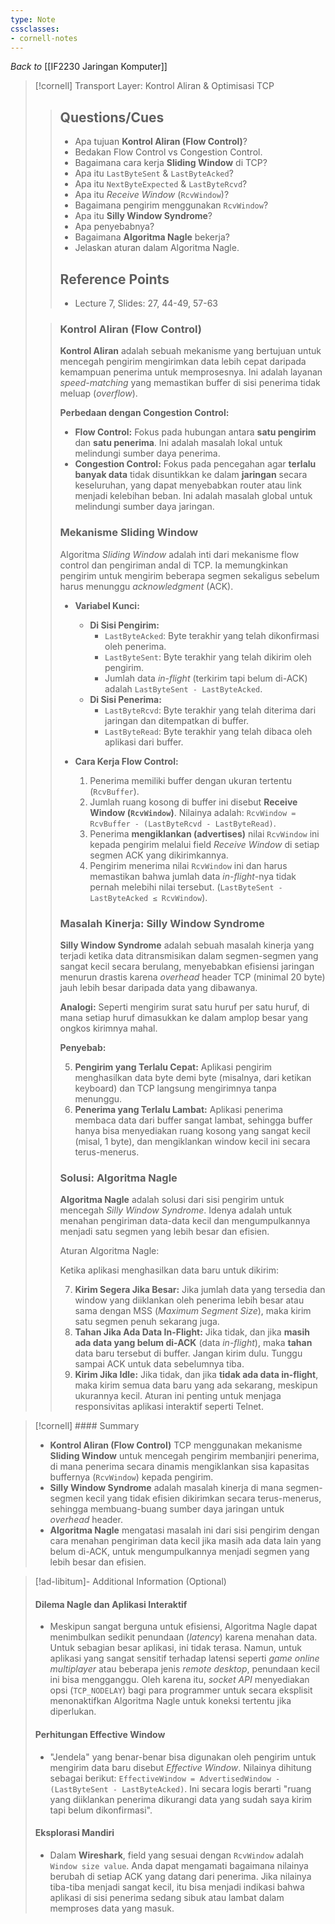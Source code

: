 ```yaml
---
type: Note
cssclasses:
- cornell-notes
---
```


_Back to_ [[IF2230 Jaringan Komputer]]

> [!cornell] Transport Layer: Kontrol Aliran & Optimisasi TCP
> 
> > ## Questions/Cues
> > 
> > - Apa tujuan **Kontrol Aliran (Flow Control)**?
> > - Bedakan Flow Control vs Congestion Control.
> > - Bagaimana cara kerja **Sliding Window** di TCP?
> > - Apa itu `LastByteSent` & `LastByteAcked`?
> > - Apa itu `NextByteExpected` & `LastByteRcvd`?
> > - Apa itu _Receive Window_ (`RcvWindow`)?
> > - Bagaimana pengirim menggunakan `RcvWindow`?
> > - Apa itu **Silly Window Syndrome**?
> > - Apa penyebabnya?
> > - Bagaimana **Algoritma Nagle** bekerja?
> > - Jelaskan aturan dalam Algoritma Nagle.
> > 
> > ## Reference Points
> > 
> > - Lecture 7, Slides: 27, 44-49, 57-63
> 
> > ### Kontrol Aliran (Flow Control)
> > 
> > **Kontrol Aliran** adalah sebuah mekanisme yang bertujuan untuk mencegah pengirim mengirimkan data lebih cepat daripada kemampuan penerima untuk memprosesnya. Ini adalah layanan _speed-matching_ yang memastikan buffer di sisi penerima tidak meluap (_overflow_).
> > 
> > **Perbedaan dengan Congestion Control:**
> > 
> > - **Flow Control:** Fokus pada hubungan antara **satu pengirim** dan **satu penerima**. Ini adalah masalah lokal untuk melindungi sumber daya penerima.
> > - **Congestion Control:** Fokus pada pencegahan agar **terlalu banyak data** tidak disuntikkan ke dalam **jaringan** secara keseluruhan, yang dapat menyebabkan router atau link menjadi kelebihan beban. Ini adalah masalah global untuk melindungi sumber daya jaringan.
> > 
> > ### Mekanisme Sliding Window
> > 
> > Algoritma _Sliding Window_ adalah inti dari mekanisme flow control dan pengiriman andal di TCP. Ia memungkinkan pengirim untuk mengirim beberapa segmen sekaligus sebelum harus menunggu _acknowledgment_ (ACK).
> > 
> > - **Variabel Kunci:**
> >     
> >     - **Di Sisi Pengirim:**
> >         - `LastByteAcked`: Byte terakhir yang telah dikonfirmasi oleh penerima.
> >         - `LastByteSent`: Byte terakhir yang telah dikirim oleh pengirim.
> >         - Jumlah data _in-flight_ (terkirim tapi belum di-ACK) adalah `LastByteSent - LastByteAcked`.
> >     - **Di Sisi Penerima:**
> >         - `LastByteRcvd`: Byte terakhir yang telah diterima dari jaringan dan ditempatkan di buffer.
> >         - `LastByteRead`: Byte terakhir yang telah dibaca oleh aplikasi dari buffer.
> > - **Cara Kerja Flow Control:**
> >     
> >     1. Penerima memiliki buffer dengan ukuran tertentu (`RcvBuffer`).
> >     2. Jumlah ruang kosong di buffer ini disebut **Receive Window (`RcvWindow`)**. Nilainya adalah: `RcvWindow = RcvBuffer - (LastByteRcvd - LastByteRead)`.
> >     3. Penerima **mengiklankan (advertises)** nilai `RcvWindow` ini kepada pengirim melalui field _Receive Window_ di setiap segmen ACK yang dikirimkannya.
> >     4. Pengirim menerima nilai `RcvWindow` ini dan harus memastikan bahwa jumlah data _in-flight_-nya tidak pernah melebihi nilai tersebut. (`LastByteSent - LastByteAcked ≤ RcvWindow`).
> > 
> > ### Masalah Kinerja: Silly Window Syndrome
> > 
> > **Silly Window Syndrome** adalah sebuah masalah kinerja yang terjadi ketika data ditransmisikan dalam segmen-segmen yang sangat kecil secara berulang, menyebabkan efisiensi jaringan menurun drastis karena _overhead_ header TCP (minimal 20 byte) jauh lebih besar daripada data yang dibawanya.
> > 
> > **Analogi:** Seperti mengirim surat satu huruf per satu huruf, di mana setiap huruf dimasukkan ke dalam amplop besar yang ongkos kirimnya mahal.
> > 
> > **Penyebab:**
> > 
> > 5. **Pengirim yang Terlalu Cepat:** Aplikasi pengirim menghasilkan data byte demi byte (misalnya, dari ketikan keyboard) dan TCP langsung mengirimnya tanpa menunggu.
> > 6. **Penerima yang Terlalu Lambat:** Aplikasi penerima membaca data dari buffer sangat lambat, sehingga buffer hanya bisa menyediakan ruang kosong yang sangat kecil (misal, 1 byte), dan mengiklankan window kecil ini secara terus-menerus.
> > 
> > ### Solusi: Algoritma Nagle
> > 
> > **Algoritma Nagle** adalah solusi dari sisi pengirim untuk mencegah _Silly Window Syndrome_. Idenya adalah untuk menahan pengiriman data-data kecil dan mengumpulkannya menjadi satu segmen yang lebih besar dan efisien.
> > 
> > Aturan Algoritma Nagle:
> > 
> > Ketika aplikasi menghasilkan data baru untuk dikirim:
> > 
> > 7. **Kirim Segera Jika Besar:** Jika jumlah data yang tersedia dan window yang diiklankan oleh penerima lebih besar atau sama dengan MSS (_Maximum Segment Size_), maka kirim satu segmen penuh sekarang juga.
> > 8. **Tahan Jika Ada Data In-Flight:** Jika tidak, dan jika **masih ada data yang belum di-ACK** (data _in-flight_), maka **tahan** data baru tersebut di buffer. Jangan kirim dulu. Tunggu sampai ACK untuk data sebelumnya tiba.
> > 9. **Kirim Jika Idle:** Jika tidak, dan jika **tidak ada data in-flight**, maka kirim semua data baru yang ada sekarang, meskipun ukurannya kecil. Aturan ini penting untuk menjaga responsivitas aplikasi interaktif seperti Telnet.

> [!cornell] #### Summary
> 
> - **Kontrol Aliran (Flow Control)** TCP menggunakan mekanisme **Sliding Window** untuk mencegah pengirim membanjiri penerima, di mana penerima secara dinamis mengiklankan sisa kapasitas buffernya (`RcvWindow`) kepada pengirim.
> - **Silly Window Syndrome** adalah masalah kinerja di mana segmen-segmen kecil yang tidak efisien dikirimkan secara terus-menerus, sehingga membuang-buang sumber daya jaringan untuk _overhead_ header.
> - **Algoritma Nagle** mengatasi masalah ini dari sisi pengirim dengan cara menahan pengiriman data kecil jika masih ada data lain yang belum di-ACK, untuk mengumpulkannya menjadi segmen yang lebih besar dan efisien.

> [!ad-libitum]- Additional Information (Optional)
> 
> #### Dilema Nagle dan Aplikasi Interaktif
> 
> - Meskipun sangat berguna untuk efisiensi, Algoritma Nagle dapat menimbulkan sedikit penundaan (_latency_) karena menahan data. Untuk sebagian besar aplikasi, ini tidak terasa. Namun, untuk aplikasi yang sangat sensitif terhadap latensi seperti _game online multiplayer_ atau beberapa jenis _remote desktop_, penundaan kecil ini bisa mengganggu. Oleh karena itu, _socket API_ menyediakan opsi (`TCP_NODELAY`) bagi para programmer untuk secara eksplisit menonaktifkan Algoritma Nagle untuk koneksi tertentu jika diperlukan.
> 
> #### Perhitungan Effective Window
> 
> - "Jendela" yang benar-benar bisa digunakan oleh pengirim untuk mengirim data baru disebut _Effective Window_. Nilainya dihitung sebagai berikut: `EffectiveWindow = AdvertisedWindow - (LastByteSent - LastByteAcked)`. Ini secara logis berarti "ruang yang diiklankan penerima dikurangi data yang sudah saya kirim tapi belum dikonfirmasi".
> 
> #### Eksplorasi Mandiri
> 
> - Dalam **Wireshark**, field yang sesuai dengan `RcvWindow` adalah `Window size value`. Anda dapat mengamati bagaimana nilainya berubah di setiap ACK yang datang dari penerima. Jika nilainya tiba-tiba menjadi sangat kecil, itu bisa menjadi indikasi bahwa aplikasi di sisi penerima sedang sibuk atau lambat dalam memproses data yang masuk.